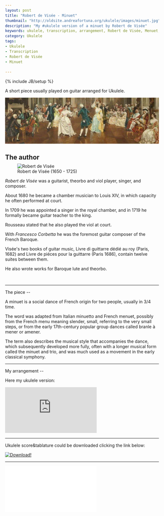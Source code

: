 ```yaml
---
layout: post
title: "Robert de Visée - Minuet"
thumbnail: "http://oldsite.andreafortuna.org/ukulele/images/minuet.jpg"
description: "My #ukulele version of a minuet by Robert de Visée"
keywords: ukulele, transcription, arrangement, Robert de Visée, Menuet, fingerstyle, 
category: Ukulele
tags: 
- Ukulele
- Transcription
- Robert de Visée
- Minuet

---
```

{% include JB/setup %}

A short piece usually played on guitar arranged for Ukulele.

![minuet](/ukulele/images/minuet.jpg)
<!-- more -->

The author
--
<figure style="margin-top:-10px;">
  <img src="http://www.hoasm.org/VIIB/visee.jpg" alt="Robert de Visée">
  <figcaption>Robert de Visée (1650 - 1725)</figcaption>
</figure>

*Robert de Visée* was a guitarist, theorbo and viol player, singer, and composer. 

About 1680 he became a chamber musician to Louis XIV, in which capacity he often performed at court. 

In 1709 he was appointed a singer in the royal chamber, and in 1719 he formally became guitar teacher to the king. 

Rousseau stated that he also played the viol at court. 

With *Francesco Corbetta* he was the foremost guitar composer of the French Baroque. 

Visée's two books of guitar music, Livre di guittarre dédié au roy (Paris, 1682) and Livre de piéces pour la guittarre (Paris 1686), contain twelve suites between them. 

He also wrote works for Baroque lute and theorbo.

<br>
<hr>
The piece
--

A minuet is a social dance of French origin for two people, usually in 3/4 time. 

The word was adapted from Italian minuetto and French menuet, possibly from the French menu meaning slender, small, referring to the very small steps, or from the early 17th-century popular group dances called branle à mener or amener.

The term also describes the musical style that accompanies the dance, which subsequently developed more fully, often with a longer musical form called the minuet and trio, and was much used as a movement in the early classical symphony.

<hr>
My arrangement
--

Here my ukulele version:

<div class="video-container">
<iframe src="https://www.youtube.com/embed/Qt1JNDUpNss" frameborder="0" allowfullscreen></iframe>
</div>

<hr/>

Ukulele score&tablature could be downloaded clicking the link below:

[![Download!](http://oldsite.andreafortuna.org/images/Download-PDF-Button.png)](http://oldsite.andreafortuna.org/ukulele/files/Minuet_devisee.pdf)

<hr/>
<div class="video-container">
<embed src="/ukulele/files/Minuet_devisee.pdf" pluginspage="http://www.adobe.com/products/acrobat/readstep2.html">
</div>
